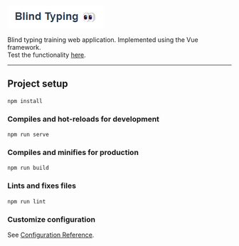 ![img](./src/assets/forREADME/logo.png)

Blind typing training web application. Implemented using the Vue framework.<br/>
Test the functionality [here](https://azzimandias.github.io/BlindTyping/).

---

## Project setup
```
npm install
```

### Compiles and hot-reloads for development
```
npm run serve
```

### Compiles and minifies for production
```
npm run build
```

### Lints and fixes files
```
npm run lint
```

### Customize configuration
See [Configuration Reference](https://cli.vuejs.org/config/).
